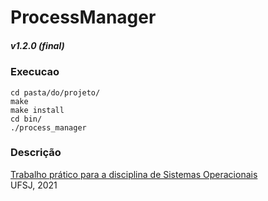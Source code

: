 # ProcessManager
##### v1.2.0 (final)

### Execucao
```
cd pasta/do/projeto/
make
make install
cd bin/
./process_manager
```

### Descrição

[Trabalho prático para a disciplina de Sistemas Operacionais](descricao.pdf)  
UFSJ, 2021
